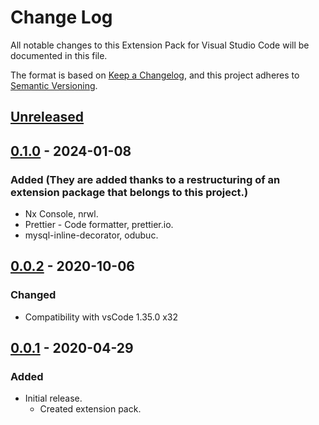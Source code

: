 # Change Log

All notable changes to this Extension Pack for Visual Studio Code will be documented in this file.

The format is based on [Keep a Changelog](https://keepachangelog.com/en/1.0.0/),
and this project adheres to [Semantic Versioning](https://semver.org/spec/v2.0.0.html).

## [Unreleased]

## [0.1.0] - 2024-01-08

### Added (They are added thanks to a restructuring of an extension package that belongs to this project.)

* Nx Console, nrwl.
* Prettier - Code formatter, prettier.io.
* mysql-inline-decorator, odubuc.

## [0.0.2] - 2020-10-06

### Changed

* Compatibility with vsCode 1.35.0 x32

## [0.0.1] - 2020-04-29

### Added

* Initial release.
  * Created extension pack.

[Unreleased]: https://github.com/Gydunhn/Angular-Developers-STD/tree/develop
[0.1.0]: https://github.com/Gydunhn/Angular-Developers-STD/releases/tag/0.1.0
[0.0.2]: https://github.com/Gydunhn/Angular-Developers-STD/releases/tag/0.0.2
[0.0.1]: https://github.com/Gydunhn/Angular-Developers-STD/releases/tag/0.0.1
